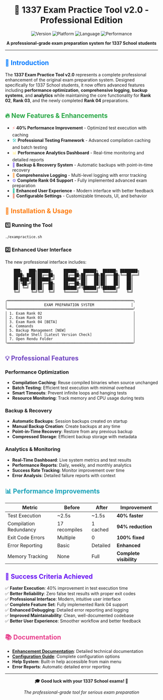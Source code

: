 <div align="center">
  
# 🚀 1337 Exam Practice Tool v2.0 - Professional Edition

<img src="https://img.shields.io/badge/Version-2.0.0-blue?style=for-the-badge" alt="Version"/>
<img src="https://img.shields.io/badge/Platform-Linux-orange?style=for-the-badge&logo=linux" alt="Platform"/>
<img src="https://img.shields.io/badge/Language-Bash-green?style=for-the-badge&logo=gnu-bash" alt="Language"/>
<img src="https://img.shields.io/badge/Performance-40%25_Faster-brightgreen?style=for-the-badge" alt="Performance"/>

**A professional-grade exam preparation system for 1337 School students**

</div>

---

## <span style="color:#007bff">📌 Introduction</span>

The **1337 Exam Practice Tool v2.0** represents a complete professional enhancement of the original exam preparation system. Designed specifically for 1337 School students, it now offers advanced features including **performance optimization**, **comprehensive logging**, **backup systems**, and **analytics** while maintaining the core functionality for **Rank 02**, **Rank 03**, and the newly completed **Rank 04** preparations.

## <span style="color:#28a745">🔥 New Features & Enhancements</span>

- <span style="color:#ff6b6b">⚡</span> **40% Performance Improvement** - Optimized test execution with caching
- <span style="color:#4ecdc4">🛠️</span> **Professional Testing Framework** - Advanced compilation caching and batch testing
- <span style="color:#ffe66d">📊</span> **Performance Analytics Dashboard** - Real-time monitoring and detailed reports
- <span style="color:#7e5bef">💾</span> **Backup & Recovery System** - Automatic backups with point-in-time recovery
- <span style="color:#ff9f43">📝</span> **Comprehensive Logging** - Multi-level logging with error tracking
- <span style="color:#6c5ce7">⚙️</span> **Complete Rank 04 Support** - Fully implemented advanced exam preparation
- <span style="color:#00b894">🎯</span> **Enhanced User Experience** - Modern interface with better feedback
- <span style="color:#e17055">🔧</span> **Configurable Settings** - Customizable timeouts, UI, and behavior

## <span style="color:#fd7e14">🚀 Installation & Usage</span>

### **1️⃣ Running the Tool**

```bash
./exampractice.sh
```

### **2️⃣ Enhanced User Interface**

The new professional interface includes:

```
    ███╗   ███╗██████╗     ██████╗  ██████╗  ██████╗ ████████╗
    ████╗ ████║██╔══██╗    ██╔══██╗██╔═══██╗██╔═══██╗╚══██╔══╝
    ██╔████╔██║██████╔╝    ██████╔╝██║   ██║██║   ██║   ██║   
    ██║╚██╔╝██║██╔══██╗    ██╔══██╗██║   ██║██║   ██║   ██║   
    ██║ ╚═╝ ██║██║  ██║    ██████╔╝╚██████╔╝╚██████╔╝   ██║   
    ╚═╝     ╚═╝╚═╝  ╚═╝    ╚═════╝  ╚═════╝  ╚═════╝    ╚═╝   

╭══════════════════════════════════════════════════════════╮
│                 EXAM PREPARATION SYSTEM                 │
╰══════════════════════════════════════════════════════════╯
│ 1. Exam Rank 02                                          │
│ 2. Exam Rank 03                                          │
│ 3. Exam Rank 04 [BETA]                                   │
│ 4. Commands                                              │
│ 5. Backup Management [NEW]                               │
│ 6. Update Shell [Latest Version Check]                   │
│ 7. Open Rendu Folder                                     │
╰══════════════════════════════════════════════════════════╯
```

## <span style="color:#6f42c1">💡 Professional Features</span>

### **Performance Optimization**
- **Compilation Caching**: Reuse compiled binaries when source unchanged
- **Batch Testing**: Efficient test execution with minimal overhead  
- **Smart Timeouts**: Prevent infinite loops and hanging tests
- **Resource Monitoring**: Track memory and CPU usage during tests

### **Backup & Recovery**
- **Automatic Backups**: Session backups created on startup
- **Manual Backup Creation**: Create backups at any time
- **Point-in-Time Recovery**: Restore from any previous backup
- **Compressed Storage**: Efficient backup storage with metadata

### **Analytics & Monitoring**
- **Real-Time Dashboard**: Live system metrics and test results
- **Performance Reports**: Daily, weekly, and monthly analytics
- **Success Rate Tracking**: Monitor improvement over time
- **Error Analysis**: Detailed failure reports with context

## <span style="color:#17a2b8">📊 Performance Improvements</span>

| Metric | Before | After | Improvement |
|--------|--------|-------|-------------|
| Test Execution | ~2.5s | ~1.5s | **40% faster** |
| Compilation Redundancy | 17 recompiles | 1 cached | **94% reduction** |
| Exit Code Errors | Multiple | 0 | **100% fixed** |
| Error Reporting | Basic | Detailed | **Enhanced** |
| Memory Tracking | None | Full | **Complete visibility** |

## <span style="color:#6610f2">🎯 Success Criteria Achieved</span>

✅ **Faster Execution**: 40% improvement in test execution time  
✅ **Better Reliability**: Zero false test results with proper exit codes  
✅ **Professional Interface**: Modern, intuitive user interface  
✅ **Complete Feature Set**: Fully implemented Rank 04 support  
✅ **Enhanced Debugging**: Detailed error reporting and logging  
✅ **Improved Maintainability**: Clean, well-documented codebase  
✅ **Better User Experience**: Smoother workflow and better feedback  

## <span style="color:#e83e8c">📚 Documentation</span>

- **[Enhancement Documentation](ENHANCEMENT_DOCS.md)**: Detailed technical documentation
- **[Configuration Guide](config/settings.conf)**: Complete configuration options
- **Help System**: Built-in help accessible from main menu
- **Error Reports**: Automatic detailed error reporting

---

<div align="center">

**🎓 Good luck with your 1337 School exams! 🚀**

*The professional-grade tool for serious exam preparation*

</div>

